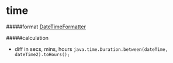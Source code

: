 time
======
#####format
[DateTimeFormatter](http://docs.oracle.com/javase/8/docs/api/java/time/format/DateTimeFormatter.html)

#####calculation
- diff in secs, mins, hours
    `java.time.Duration.between(dateTime, dateTime2).toHours();`


